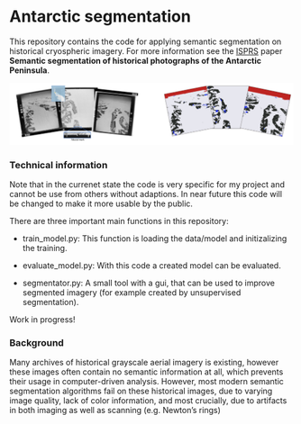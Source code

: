 # Antarctic segmentation
This repository contains the code for applying semantic segmentation on historical cryospheric imagery. For more information see the [ISPRS](https://www.isprs2022-nice.com/) paper <b>Semantic segmentation of historical photographs of the Antarctic Peninsula</b>.

![Example for segmentation](https://github.com/fdahle/antarctic_segmentation/blob/main/readme/segmentation_example.png?raw=true)


<h3>Technical information</h3>

Note that in the currenet state the code is very specific for my project and cannot be use from others without adaptions. In near future this code will be changed to make it more usable by the public.

There are three important main functions in this repository:

- train_model.py:
This function is loading the data/model and initizalizing the training.

- evaluate_model.py:
With this code a created model can be evaluated.

- segmentator.py:
A small tool with a gui, that can be used to improve segmented imagery (for example created by unsupervised segmentation). 

Work in progress!

<h3>Background</h3>
Many archives of historical grayscale aerial imagery is existing, however these images often contain no semantic information at all, which prevents their usage in computer-driven analysis. However, most modern semantic segmentation algorithms fail on these historical images, due to varying image quality, lack of color information, and most crucially, due to artifacts in both imaging as well as scanning (e.g. Newton’s rings)
